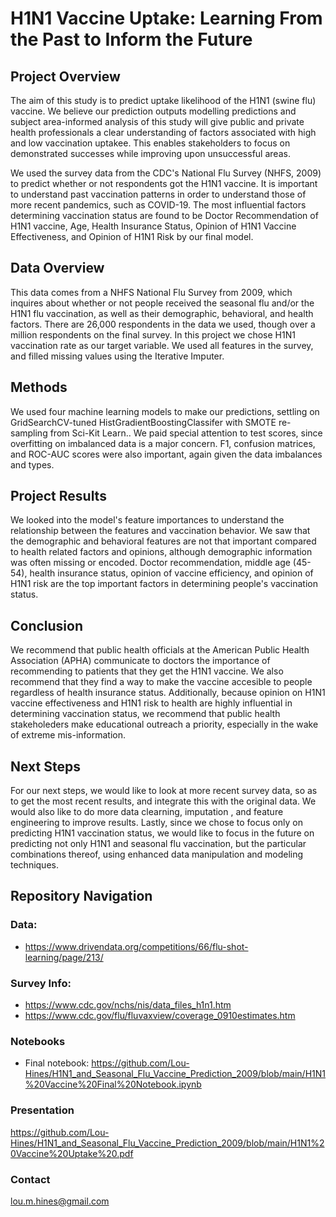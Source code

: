 # H1N1 Vaccine Uptake: Learning From the Past to Inform the Future

## Project Overview

The aim of this study is to predict uptake likelihood of the H1N1 (swine flu) vaccine.  We believe our prediction outputs modelling predictions and subject area-informed analysis of this study will give public and private health professionals a clear understanding of factors associated with high and low vaccination uptakee. This enables stakeholders to focus on demonstrated successes while improving upon unsuccessful areas.

We used the survey data from the CDC's National Flu Survey (NHFS, 2009) to predict whether or not respondents got the H1N1 vaccine. It is important to understand past vaccination patterns in order to understand those of more recent pandemics, such as COVID-19. The most influential factors determining vaccination status are found to be Doctor Recommendation of H1N1 vaccine, Age, Health Insurance Status, Opinion of H1N1 Vaccine Effectiveness, and Opinion of H1N1 Risk by our final model. 

## Data Overview

This data comes from a NHFS National Flu Survey from 2009, which inquires about whether or not people received the seasonal flu and/or the H1N1 flu vaccination, as well as their demographic, behavioral, and health factors. There are 26,000 respondents in the data we used, though over a million respondents on the final survey.  In this project we chose H1N1 vaccination rate as our target variable. We used all features in the survey, and filled missing values using the Iterative Imputer.

## Methods

We used four machine learning models to make our predictions, settling on GridSearchCV-tuned HistGradientBoostingClassifer with SMOTE re-sampling from Sci-Kit Learn.. We paid special attention to test scores, since overfitting on imbalanced data is a major concern. F1, confusion matrices, and ROC-AUC scores were also important, again given the data imbalances and types.

## Project Results

We looked into the model's feature importances to understand the relationship between the features and vaccination behavior. We saw that the demographic and behavioral features are not that important compared to health related factors and opinions, although demographic information was often missing or encoded. Doctor recommendation, middle age (45-54),  health insurance status, opinion of vaccine efficiency, and opinion of H1N1 risk are the top important factors in determining people's vaccination status.


## Conclusion

We recommend that public health officials at the American Public Health Association (APHA) communicate to doctors the importance of recommending to patients that they get the H1N1 vaccine. We also recommend that they find a way to make the vaccine accesible to people regardless of health insurance status. Additionally, because opinion on H1N1 vaccine effectiveness and H1N1 risk to health are highly influential in determining vaccination status, we recommend that public health stakeholeders make educational outreach a priority, especially in the wake of extreme mis-information.

## Next Steps

For our next steps, we would like to look at more recent survey data, so as to get the most recent results, and integrate this with the original data. We would also like to do more data clearning, imputation , and feature engineering to improve results. Lastly, since we chose to focus only on predicting H1N1 vaccination status, we would like to focus in the future on predicting not only H1N1 and seasonal flu vaccination, but the particular combinations thereof, using enhanced data manipulation and modeling techniques.


## Repository Navigation

### Data:
- https://www.drivendata.org/competitions/66/flu-shot-learning/page/213/

### Survey Info:
- https://www.cdc.gov/nchs/nis/data_files_h1n1.htm
- https://www.cdc.gov/flu/fluvaxview/coverage_0910estimates.htm


### Notebooks
- Final notebook: https://github.com/Lou-Hines/H1N1_and_Seasonal_Flu_Vaccine_Prediction_2009/blob/main/H1N1%20Vaccine%20Final%20Notebook.ipynb


### Presentation

https://github.com/Lou-Hines/H1N1_and_Seasonal_Flu_Vaccine_Prediction_2009/blob/main/H1N1%20Vaccine%20Uptake%20.pdf

### Contact

lou.m.hines@gmail.com
